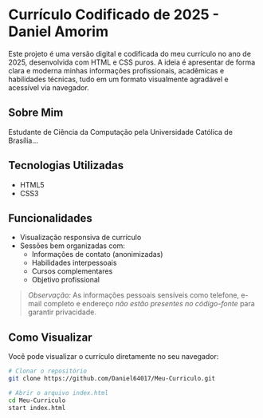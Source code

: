 # Currículo Codificado de 2025 - Daniel Amorim

Este projeto é uma versão digital e codificada do meu currículo no ano de 2025, desenvolvida com HTML e CSS puros. A ideia é apresentar de forma clara e moderna minhas informações profissionais, acadêmicas e habilidades técnicas, tudo em um formato visualmente agradável e acessível via navegador.

## Sobre Mim

Estudante de Ciência da Computação pela Universidade Católica de Brasília...

## Tecnologias Utilizadas

- HTML5
- CSS3

## Funcionalidades

- Visualização responsiva de currículo
- Sessões bem organizadas com:
  - Informações de contato (anonimizadas)
  - Habilidades interpessoais
  - Cursos complementares
  - Objetivo profissional

> *Observação:* As informações pessoais sensíveis como telefone, e-mail completo e endereço *não estão presentes no código-fonte* para garantir privacidade.

## Como Visualizar

Você pode visualizar o currículo diretamente no seu navegador:

```bash
# Clonar o repositório
git clone https://github.com/Daniel64017/Meu-Curriculo.git

# Abrir o arquivo index.html
cd Meu-Curriculo
start index.html
